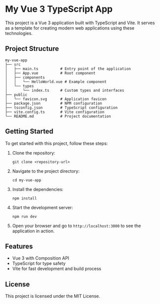 # My Vue 3 TypeScript App

This project is a Vue 3 application built with TypeScript and Vite. It serves as a template for creating modern web applications using these technologies.

## Project Structure

```
my-vue-app
├── src
│   ├── main.ts          # Entry point of the application
│   ├── App.vue          # Root component
│   ├── components
│   │   └── HelloWorld.vue # Example component
│   └── types
│       └── index.ts     # Custom types and interfaces
├── public
│   └── favicon.svg      # Application favicon
├── package.json         # NPM configuration
├── tsconfig.json        # TypeScript configuration
├── vite.config.ts       # Vite configuration
└── README.md            # Project documentation
```

## Getting Started

To get started with this project, follow these steps:

1. Clone the repository:
   ```
   git clone <repository-url>
   ```

2. Navigate to the project directory:
   ```
   cd my-vue-app
   ```

3. Install the dependencies:
   ```
   npm install
   ```

4. Start the development server:
   ```
   npm run dev
   ```

5. Open your browser and go to `http://localhost:3000` to see the application in action.

## Features

- Vue 3 with Composition API
- TypeScript for type safety
- Vite for fast development and build process

## License

This project is licensed under the MIT License.